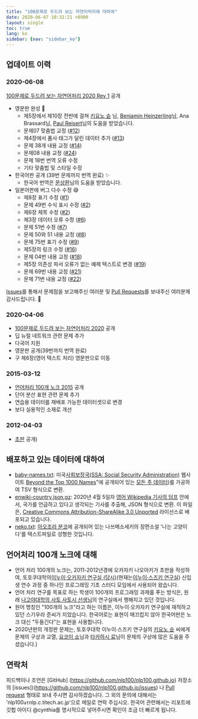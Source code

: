 ```yaml
---
title: "100문제로 두드려 보는 자연어처리에 대하여"
date: 2020-06-07 10:32:21 +0900
layout: single
toc: true
lang: ko
sidebar: {nav: "sidebar_ko"}
---
```


## 업데이트 이력

### 2020-06-08
[100문제로 두드려 보는 자연어처리 2020 Rev 1](http://nlp100.github.io/) 공개

+ 영문판 완성 :tada:
  + 제5장에서 제10장 전반에 걸쳐 [키요노 슌](https://butsugiri.github.io/) 님, [Benjamin Heinzerling](https://bheinzerling.github.io/)님, Ana Brassard님, [Paul Reisert](http://www.cl.ecei.tohoku.ac.jp/~preisert/)님의 도움을 받았습니다.
  + 문제07 맞춤법 교정 ([#12](https://github.com/nlp100/nlp100.github.io/pull/12))
  + 제4장에서 품사 태그가 달린 데이터 추가 ([#13](https://github.com/nlp100/nlp100.github.io/issues/13))
  + 문제 38개 내용 교정 ([#14](https://github.com/nlp100/nlp100.github.io/issues/14))
  + 문제08 내용 교정 ([#24](https://github.com/nlp100/nlp100.github.io/pull/24))
  + 문제 18번 번역 오류 수정
  + 기타 맞춤법 및 스타일 수정
+ 한국어판 공개 (39번 문제까지 번역 완료) :sparkles:
  + 한국어 번역은 [문상환](https://sangwhan.com/)님의 도움을 받았습니다.
+ 일본어판에 버그 다수 수정 :sweat_smile:
  + 제8장 표기 수정 ([#1](https://github.com/nlp100/nlp100.github.io/pull/1))
  + 문제 49번 수식 표시 수정 ([#2](https://github.com/nlp100/nlp100.github.io/pull/2))
  + 제6장 제목 수정 ([#2](https://github.com/nlp100/nlp100.github.io/pull/2))
  + 제3장 데이터 오류 수정 ([#6](https://github.com/nlp100/nlp100.github.io/issues/6))
  + 문제 51번 수정 ([#7](https://github.com/nlp100/nlp100.github.io/issues/7))
  + 문제 50와 51 내용 교정 ([#8](https://github.com/nlp100/nlp100.github.io/pull/8))
  + 문제 75번 표기 수정 ([#9](https://github.com/nlp100/nlp100.github.io/pull/9))
  + 제5장의 링크 수정 ([#16](https://github.com/nlp100/nlp100.github.io/pull/16))
  + 문제 04번 내용 교정 ([#18](https://github.com/nlp100/nlp100.github.io/pull/18))
  + 제5장 의존성 파서 오류가 없는 예제 텍스트로 변경 ([#19](https://github.com/nlp100/nlp100.github.io/issues/19))
  + 문제 69번 내용 교정 ([#21](https://github.com/nlp100/nlp100.github.io/issues/21))
  + 문제 71번 내용 교정 ([#22](https://github.com/nlp100/nlp100.github.io/issues/22))

[Issues](https://github.com/nlp100/nlp100.github.io/issues)를 통해서 문제점을 보고해주신 여러분 및 [Pull Requests](https://github.com/nlp100/nlp100.github.io/pulls)를 보내주신 여러분께 감사드립니다. :pray:

### 2020-04-06
+ [100문제로 두드려 보는 자연어처리 2020](http://nlp100.github.io/) 공개
+ 딥 뉴럴 네트워크 관련 문제 추가
+ 다국어 지원
+ 영문판 공개(39번까지 번역 완료)
+ 구 제6장(영어 텍스트 처리) 영문판으로 이동

### 2015-03-12
+ [언어처리 100개 노크 2015](http://www.cl.ecei.tohoku.ac.jp/nlp100/) 공개
+ 단어 분산 표현 관련 문제 추가
+ 연습용 데이터를 재배포 가능한 데이터셋으로 변경
+ 보다 실용적인 소재로 개선

### 2012-04-03
+ [초판](http://www.cl.ecei.tohoku.ac.jp/index.php?NLP%20100%20Drill%20Exercises) 공개)

## 배포하고 있는 데이터에 대하여

+ [baby-names.txt](/data/baby-names.txt): 미국[사회보장국(SSA: Social Security Administration)](http://www.ssa.gov/) 웹사이트 [Beyond the Top 1000 Names](https://www.ssa.gov/oact/babynames/limits.html)"에 공개되어 있는 [모든 주 데이터](https://www.ssa.gov/oact/babynames/names.zip))를 가공하여 TSV 형식으로 변환.
+ [enwiki-country.json.gz](/data/enwiki-country.json.gz): 2020년 4월 5일자 [영어 Wikipedia 기사의 덤프](http://dumps.wikimedia.org/enwiki/latest/enwiki-latest-pages-articles.xml.bz2) 안에서, 국가를 언급하고 있다고 생각되는 기사를 추출해, JSON 형식으로 변환. 이 파일은, [Creative Commons Attribution-ShareAlike 3.0 Unported](http://creativecommons.org/licenses/by-sa/3.0/legalcode) 라이선스로 배포되고 있습니다.
+ [neko.txt](/data/neko.txt): [아오조라 분코](http://www.aozora.gr.jp/)에 공개되어 있는 나쓰메소세키의 장편소설 '나는 고양이다'를 텍스트파일로 성형한 것입니다.

## 언어처리 100개 노크에 대해

+ 언어 처리 100개의 노크는, 2011-2012년경에 오카자키 나오아키가 초판을 작성하여, 토호쿠대학의[이누이·오카자키 연구실 (당시)](http://www.cl.ecei.tohoku.ac.jp/)(현재는[이누이·스즈키 연구실](https://www.nlp.ecei.tohoku.ac.jp/)) 신입생 연수 과정 중 하나인 프로그래밍 기초 스터디 모임에서 사용되어 왔습니다.
+ 언어 처리 연구를 목표로 하는 학생이 100개의 프로그래밍 과제를 푸는 방식은, 원래 [나고야대학의 사토 사토시 선생님](https://sites.google.com/site/sslabnagoya/)의 연구실에서 행해지고 있던 것입니다.
+ 원어 명칭인 "100개의 노크"라고 하는 이름은, 이누이·오카자키 연구실에 재적하고 있던 스기우라 준씨가 지었습니다. 한국어로는 표현이 매끄럽지 않아 한국어판은 노크 대신 "두들긴다"는 표현을 사용합니다.
+ 2020년판의 개정판 문제는, 토호쿠대학 이누이·스즈키 연구실의 [키요노 슌](https://butsugiri.github.io/) 씨에게 문제의 구상과 교열, [요코이 쇼](http://www.cl.ecei.tohoku.ac.jp/~yokoi/)님과 [타카하시 료](https://reiyw.com/)님이 문제의 구상에 많은 도움을 주셨습니다.)

## 연락처

피드백이나 조언은 [GitHub] (https://github.com/nlp100/nlp100.github.io) 저장소의 [issues])(https://github.com/nlp100/nlp100.github.io/issues) 나 [Pull request](https://github.com/nlp100/nlp100.github.io/pulls) 형태로 보내 주시면 감사하겠습니다. 그 외의 문의에 대해서는 'nlp100`at`nlp.c.titech.ac.jp'으로 메일로 연락 주십시오. 한국어 관련해서는 리포트에 깃헙 아이디 @cynthia를 명시적으로 넣어주시면 확인이 조금 더 빠르게 됩니다.